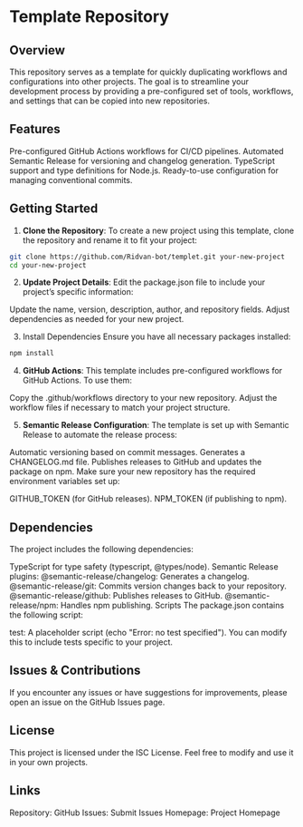 # Template Repository

## Overview
This repository serves as a template for quickly duplicating workflows and configurations into other projects. The goal is to streamline your development process by providing a pre-configured set of tools, workflows, and settings that can be copied into new repositories.

## Features
Pre-configured GitHub Actions workflows for CI/CD pipelines.
Automated Semantic Release for versioning and changelog generation.
TypeScript support and type definitions for Node.js.
Ready-to-use configuration for managing conventional commits.

## Getting Started
1. **Clone the Repository**:
To create a new project using this template, clone the repository and rename it to fit your project:

```bash
git clone https://github.com/Ridvan-bot/templet.git your-new-project
cd your-new-project
```

2. **Update Project Details**:
Edit the package.json file to include your project’s specific information:

Update the name, version, description, author, and repository fields.
Adjust dependencies as needed for your new project.

3. Install Dependencies
Ensure you have all necessary packages installed:

```bash
npm install
```

4. **GitHub Actions**:
This template includes pre-configured workflows for GitHub Actions. To use them:

Copy the .github/workflows directory to your new repository.
Adjust the workflow files if necessary to match your project structure.

5. **Semantic Release Configuration**:
The template is set up with Semantic Release to automate the release process:

Automatic versioning based on commit messages.
Generates a CHANGELOG.md file.
Publishes releases to GitHub and updates the package on npm.
Make sure your new repository has the required environment variables set up:

GITHUB_TOKEN (for GitHub releases).
NPM_TOKEN (if publishing to npm).

## Dependencies
The project includes the following dependencies:

TypeScript for type safety (typescript, @types/node).
Semantic Release plugins:
@semantic-release/changelog: Generates a changelog.
@semantic-release/git: Commits version changes back to your repository.
@semantic-release/github: Publishes releases to GitHub.
@semantic-release/npm: Handles npm publishing.
Scripts
The package.json contains the following script:

test: A placeholder script (echo "Error: no test specified").
You can modify this to include tests specific to your project.

## Issues & Contributions
If you encounter any issues or have suggestions for improvements, please open an issue on the GitHub Issues page.

## License
This project is licensed under the ISC License. Feel free to modify and use it in your own projects.

## Links
Repository: GitHub
Issues: Submit Issues
Homepage: Project Homepage